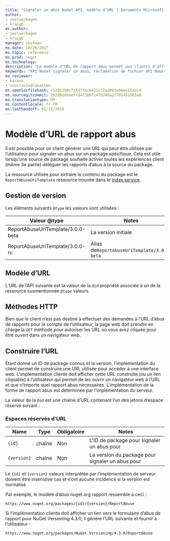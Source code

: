```yaml
---
title: "Signaler un abus NuGet API, modèle d’URL | Documents Microsoft"
author:
- joelverhagen
- kraigb
ms.author:
- joelverhagen
- kraigb
manager: skofman
ms.date: 10/26/2017
ms.topic: reference
ms.prod: nuget
ms.technology: 
description: "Le modèle d’URL de rapport abus permet aux clients d’afficher un lien Signaler un abus dans leur interface utilisateur."
keywords: "API NuGet signaler un abus, réclamation de fichier API NuGet, modèle d’URL NuGet.org rapport"
ms.reviewer:
- karann
- unniravindranathan
ms.openlocfilehash: c12be294c71547fbce421c72aa091e0eee15aacd
ms.sourcegitcommit: 262d026beeffd4f3b6fc47d780a2f701451663a8
ms.translationtype: MT
ms.contentlocale: fr-FR
ms.lasthandoff: 01/25/2018
---
```

# <a name="report-abuse-url-template"></a>Modèle d’URL de rapport abus

Il est possible pour un client générer une URL qui peut être utilisée par l’utilisateur pour signaler un abus sur un package spécifique. Cela est utile lorsqu’une source de package souhaite activer toutes les expériences client (même 3e partie) déléguer les rapports d’abus à la source du package.

La ressource utilisée pour extraire le contenu du package est le `ReportAbuseUriTemplate` ressource trouvée dans le [index service](service-index.md).

## <a name="versioning"></a>Gestion de version

Les éléments suivants `@type` les valeurs sont utilisées :

Valeur @type                       | Notes
--------------------------------- | -----
ReportAbuseUriTemplate/3.0.0-beta | La version initiale
ReportAbuseUriTemplate/3.0.0-rc   | Alias de`ReportAbuseUriTemplate/3.0.0-beta`

## <a name="url-template"></a>Modèle d’URL

L’URL de l’API suivante est la valeur de la `@id` propriété associée à un de la ressource susmentionnée `@type` valeurs.

## <a name="http-methods"></a>Méthodes HTTP

Bien que le client n’est pas destiné à effectuer des demandes à l’URL d’abus de rapports pour le compte de l’utilisateur, la page web doit prendre en charge la `GET` méthode pour autoriser les URL où vous avez cliquée pour être ouvert dans un navigateur web.

## <a name="construct-the-url"></a>Construire l’URL

Étant donné un ID de package connus et la version, l’implémentation du client permet de construire une URL utilisée pour accéder à une interface web. L’implémentation cliente doit afficher cette URL construite (ou un lien cliquable) à l’utilisateur qui permet de les ouvrir un navigateur web à l’URL et que n’importe quel rapport abus nécessaires. L’implémentation de la forme de rapport abus est déterminée par l’implémentation du serveur.

La valeur de la `@id` est une chaîne d’URL contenant l’un des jetons d’espace réservé suivant :

### <a name="url-placeholders"></a>Espaces réservés d’URL

Name        | Type    | Obligatoire | Notes
----------- | ------- | -------- | -----
`{id}`      | chaîne  | Non       | L’ID de package pour signaler un abus pour
`{version}` | chaîne  | Non       | La version du package pour signaler un abus pour

Le `{id}` et `{version}` valeurs interprétée par l’implémentation de serveur doivent être insenstive cas et n’ont aucune incidence si la version est normalisé.

Par exemple, le modèle d’abus nuget.org rapport ressemble à ceci :

    https://www.nuget.org/packages/{id}/{version}/ReportAbuse

Si l’implémentation cliente doit afficher un lien vers le formulaire d’abus de rapport pour NuGet.Versioning 4.3.0, il génère l’URL suivante et fournir à l’utilisateur :

    https://www.nuget.org/packages/NuGet.Versioning/4.3.0/ReportAbuse
